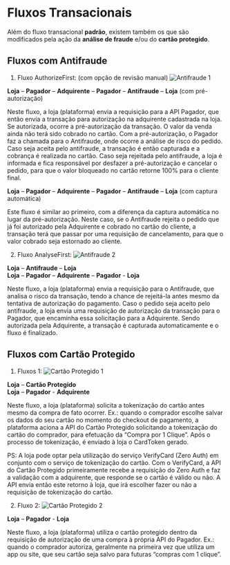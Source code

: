 # Fluxos Transacionais

Além do fluxo transacional **padrão**, existem também os que são modificados pela ação da **análise de fraude** e/ou do **cartão protegido**.

## Fluxos com Antifraude

1. Fluxo AuthorizeFirst: (com opção de revisão manual)
![Antifraude 1](https://braspag.github.io/images/fluxo-trans1-pt.png)

**Loja** – **Pagador** – **Adquirente** – **Pagador** – **Antifraude** – **Loja** (com pré-autorização)

Neste fluxo, a loja (plataforma) envia a requisição para a API Pagador, que então envia a transação para autorização na adquirente cadastrada na loja. Se autorizada, ocorre a pré-autorização da transação. O valor da venda ainda não terá sido cobrado no cartão.
Com a pré-autorização, o Pagador faz a chamada para o Antifraude, onde ocorre a análise de risco do pedido.<br/>
Caso seja aceita pelo antifraude, a transação é então capturada e a cobrança é realizada no cartão. Caso seja rejeitada pelo antifraude, a loja é informada e fica responsável por desfazer a pré-autorização e cancelar o pedido, para que o valor bloqueado no cartão retorne 100% para o cliente final.

**Loja** – **Pagador** – **Adquirente** – **Pagador** – **Antifraude** – **Loja** (com captura automática)

Este fluxo é similar ao primeiro, com a diferença da captura automática no lugar da pré-autorização. Neste caso, se o Antifraude rejeita o pedido que já foi autorizado pela Adquirente e cobrado no cartão do cliente, a transação terá que passar por uma requisição de cancelamento, para que o valor cobrado seja estornado ao cliente.

2. Fluxo AnalyseFirst:
![Antifraude 2](https://braspag.github.io/images/fluxo-trans2-pt.png)

**Loja** – **Antifraude** – **Loja**<br/>
**Loja** – **Pagador** – **Adquirente** – **Pagador** - **Loja**

Neste fluxo, a loja (plataforma) envia a requisição para o Antifraude, que analisa o risco da transação, tendo a chance de rejeitá-la antes mesmo da tentativa de autorização do pagamento.
Caso o pedido seja aceito pelo antifraude, a loja envia uma requisição de autorização da transação para o Pagador, que encaminha essa solicitação para a Adquirente. Sendo autorizada pela Adquirente, a transação é capturada automaticamente e o fluxo é finalizado.

## Fluxos com Cartão Protegido

1. Fluxos 1:
![Cartão Protegido 1](https://braspag.github.io/images/fluxo-trans3-pt.png)

**Loja** – **Cartão Protegido**<br/>
**Loja** – **Pagador** - **Adquirente**

Neste fluxo, a loja (plataforma) solicita a tokenização do cartão antes mesmo da compra de fato ocorrer. Ex.: quando o comprador escolhe salvar os dados do seu cartão no momento do checkout de pagamento, a plataforma aciona a API do Cartão Protegido solicitando a tokenização do cartão do comprador, para efetuação da “Compra por 1 Clique”. Após o processo de tokenização, é enviado à loja o CardToken gerado.

PS: A loja pode optar pela utilização do serviço VerifyCard (Zero Auth) em conjunto com o serviço de tokenização do cartão. Com o VerifyCard, a API do Cartão Protegido primeiramente recebe a requisição do Zero Auth e faz a validação com a adquirente, que responde se o cartão é válido ou não. A API envia então este retorno à loja, que irá escolher fazer ou não a requisição de tokenização do cartão. 

2. Fluxo 2:
![Cartão Protegido 2](https://braspag.github.io/images/fluxo-trans4-pt.png)

**Loja** – **Pagador** - **Loja**

Neste fluxo, a loja (plataforma) utiliza o cartão protegido dentro da requisição de autorização de uma compra à própria API do Pagador. Ex.: quando o comprador autoriza, geralmente na primeira vez que utiliza um app ou site, que seu cartão seja salvo para futuras “compras com 1 clique”. 

